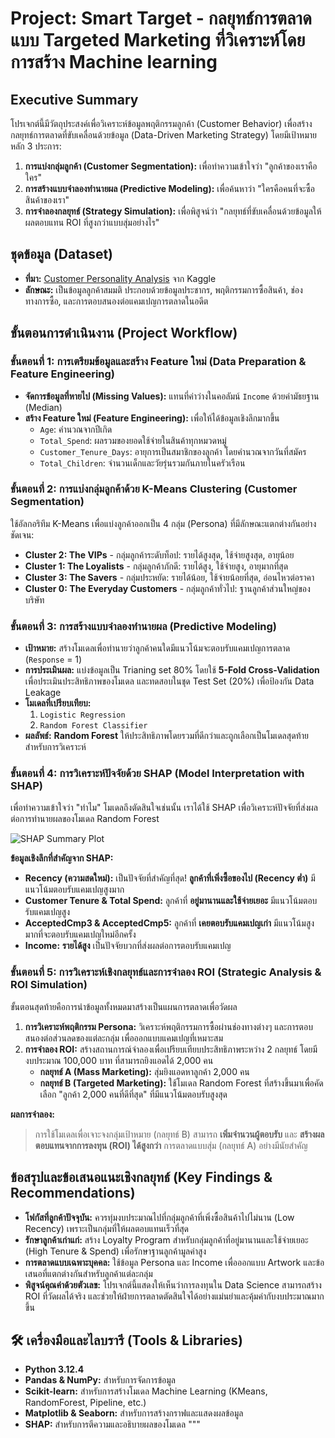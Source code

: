 # Project: Smart Target - กลยุทธ์การตลาดแบบ Targeted Marketing ที่วิเคราะห์โดยการสร้าง Machine learning

## Executive Summary

โปรเจกต์นี้มีวัตถุประสงค์เพื่อวิเคราะห์ข้อมูลพฤติกรรมลูกค้า (Customer Behavior) เพื่อสร้างกลยุทธ์การตลาดที่ขับเคลื่อนด้วยข้อมูล (Data-Driven Marketing Strategy) โดยมีเป้าหมายหลัก 3 ประการ:

1.  **การแบ่งกลุ่มลูกค้า (Customer Segmentation):** เพื่อทำความเข้าใจว่า "ลูกค้าของเราคือใคร"
2.  **การสร้างแบบจำลองทำนายผล (Predictive Modeling):** เพื่อค้นหาว่า "ใครคือคนที่จะซื้อสินค้าของเรา"
3.  **การจำลองกลยุทธ์ (Strategy Simulation):** เพื่อพิสูจน์ว่า "กลยุทธ์ที่ขับเคลื่อนด้วยข้อมูลให้ผลตอบแทน ROI ที่สูงกว่าแบบสุ่มอย่างไร"


## ชุดข้อมูล (Dataset)

* **ที่มา:** [Customer Personality Analysis](https://www.kaggle.com/datasets/imakash3011/customer-personality-analysis) จาก Kaggle
* **ลักษณะ:** เป็นข้อมูลลูกค้าสมมติ ประกอบด้วยข้อมูลประชากร, พฤติกรรมการซื้อสินค้า, ช่องทางการซื้อ, และการตอบสนองต่อแคมเปญการตลาดในอดีต

## ขั้นตอนการดำเนินงาน (Project Workflow)

### ขั้นตอนที่ 1: การเตรียมข้อมูลและสร้าง Feature ใหม่ (Data Preparation & Feature Engineering)

* **จัดการข้อมูลที่หายไป (Missing Values):** แทนที่ค่าว่างในคอลัมน์ `Income` ด้วยค่ามัธยฐาน (Median)
* **สร้าง Feature ใหม่ (Feature Engineering):** เพื่อให้ได้ข้อมูลเชิงลึกมากขึ้น
    * `Age`: คำนวณจากปีเกิด
    * `Total_Spend`: ผลรวมของยอดใช้จ่ายในสินค้าทุกหมวดหมู่
    * `Customer_Tenure_Days`: อายุการเป็นสมาชิกของลูกค้า โดยคำนวณจากวันที่สมัคร
    * `Total_Children`: จำนวนเด็กและวัยรุ่นรวมกันภายในครัวเรือน

### ขั้นตอนที่ 2: การแบ่งกลุ่มลูกค้าด้วย K-Means Clustering (Customer Segmentation)

ใช้อัลกอริทึม K-Means เพื่อแบ่งลูกค้าออกเป็น 4 กลุ่ม (Persona) ที่มีลักษณะแตกต่างกันอย่างชัดเจน:

* **Cluster 2: The VIPs** - กลุ่มลูกค้าระดับท็อป: รายได้สูงสุด, ใช้จ่ายสูงสุด, อายุน้อย
* **Cluster 1: The Loyalists** - กลุ่มลูกค้าภักดี: รายได้สูง, ใช้จ่ายสูง, อายุมากที่สุด
* **Cluster 3: The Savers** - กลุ่มประหยัด: รายได้น้อย, ใช้จ่ายน้อยที่สุด, อ่อนไหวต่อราคา
* **Cluster 0: The Everyday Customers** - กลุ่มลูกค้าทั่วไป: ฐานลูกค้าส่วนใหญ่ของบริษัท

### ขั้นตอนที่ 3: การสร้างแบบจำลองทำนายผล (Predictive Modeling)

* **เป้าหมาย:** สร้างโมเดลเพื่อทำนายว่าลูกค้าคนใดมีแนวโน้มจะตอบรับแคมเปญการตลาด (`Response` = 1)
* **การประเมินผล:** แบ่งข้อมูลเป็น Trianing set 80% โดยใช้ **5-Fold Cross-Validation** เพื่อประเมินประสิทธิภาพของโมเดล และทดสอบในชุด Test Set (20%) เพื่อป้องกัน Data Leakage
* **โมเดลที่เปรียบเทียบ:**
    1.  `Logistic Regression`
    2.  `Random Forest Classifier`
* **ผลลัพธ์:** **Random Forest** ให้ประสิทธิภาพโดยรวมที่ดีกว่าและถูกเลือกเป็นโมเดลสุดท้ายสำหรับการวิเคราะห์

### ขั้นตอนที่ 4: การวิเคราะห์ปัจจัยด้วย SHAP (Model Interpretation with SHAP)

เพื่อทำความเข้าใจว่า "ทำไม" โมเดลถึงตัดสินใจเช่นนั้น เราได้ใช้ SHAP เพื่อวิเคราะห์ปัจจัยที่ส่งผลต่อการทำนายผลของโมเดล Random Forest

![SHAP Summary Plot](https://i.imgur.com/3Iu87Jb.png)

**ข้อมูลเชิงลึกที่สำคัญจาก SHAP:**

* **Recency (ความสดใหม่):** เป็นปัจจัยที่สำคัญที่สุด! **ลูกค้าที่เพิ่งซื้อของไป (Recency ต่ำ)** มีแนวโน้มตอบรับแคมเปญสูงมาก
* **Customer Tenure & Total Spend:** ลูกค้าที่ **อยู่มานานและใช้จ่ายเยอะ** มีแนวโน้มตอบรับแคมเปญสูง
* **AcceptedCmp3 & AcceptedCmp5:** ลูกค้าที่ **เคยตอบรับแคมเปญเก่า** มีแนวโน้มสูงมากที่จะตอบรับแคมเปญใหม่อีกครั้ง
* **Income:** **รายได้สูง** เป็นปัจจัยบวกที่ส่งผลต่อการตอบรับแคมเปญ

### ขั้นตอนที่ 5: การวิเคราะห์เชิงกลยุทธ์และการจำลอง ROI (Strategic Analysis & ROI Simulation)

ขั้นตอนสุดท้ายคือการนำข้อมูลทั้งหมดมาสร้างเป็นแผนการตลาดเพื่อวัดผล

1.  **การวิเคราะห์พฤติกรรม Persona:** วิเคราะห์พฤติกรรมการซื้อผ่านช่องทางต่างๆ และการตอบสนองต่อส่วนลดของแต่ละกลุ่ม เพื่อออกแบบแคมเปญที่เหมาะสม
2.  **การจำลอง ROI:** สร้างสถานการณ์จำลองเพื่อเปรียบเทียบประสิทธิภาพระหว่าง 2 กลยุทธ์ โดยมีงบประมาณ 100,000 บาท ที่สามารถยิงแอดได้ 2,000 คน
    * **กลยุทธ์ A (Mass Marketing):** สุ่มยิงแอดหาลูกค้า 2,000 คน
    * **กลยุทธ์ B (Targeted Marketing):** ใช้โมเดล Random Forest ที่สร้างขึ้นมาเพื่อคัดเลือก "ลูกค้า 2,000 คนที่ดีที่สุด" ที่มีแนวโน้มตอบรับสูงสุด

**ผลการจำลอง:**

> การใช้โมเดลเพื่อเจาะจงกลุ่มเป้าหมาย (กลยุทธ์ B) สามารถ **เพิ่มจำนวนผู้ตอบรับ** และ **สร้างผลตอบแทนจากการลงทุน (ROI) ได้สูงกว่า** การตลาดแบบสุ่ม (กลยุทธ์ A) อย่างมีนัยสำคัญ

## ข้อสรุปและข้อเสนอแนะเชิงกลยุทธ์ (Key Findings & Recommendations)

* **โฟกัสที่ลูกค้าปัจจุบัน:** ควรทุ่มงบประมาณไปที่กลุ่มลูกค้าที่เพิ่งซื้อสินค้าไปไม่นาน (Low Recency) เพราะเป็นกลุ่มที่ให้ผลตอบแทนเร็วที่สุด
* **รักษาลูกค้าเก่าแก่:** สร้าง Loyalty Program สำหรับกลุ่มลูกค้าที่อยู่มานานและใช้จ่ายเยอะ (High Tenure & Spend) เพื่อรักษาฐานลูกค้ามูลค่าสูง
* **การตลาดแบบเฉพาะบุคคล:** ใช้ข้อมูล Persona และ Income เพื่อออกแบบ Artwork และข้อเสนอที่แตกต่างกันสำหรับลูกค้าแต่ละกลุ่ม
* **พิสูจน์คุณค่าด้วยตัวเลข:** โปรเจกต์นี้แสดงให้เห็นว่าการลงทุนใน Data Science สามารถสร้าง ROI ที่วัดผลได้จริง และช่วยให้ฝ่ายการตลาดตัดสินใจได้อย่างแม่นยำและคุ้มค่ากับงบประมาณมากขึ้น

## 🛠️ เครื่องมือและไลบรารี (Tools & Libraries)

* **Python 3.12.4**
* **Pandas & NumPy:** สำหรับการจัดการข้อมูล
* **Scikit-learn:** สำหรับการสร้างโมเดล Machine Learning (KMeans, RandomForest, Pipeline, etc.)
* **Matplotlib & Seaborn:** สำหรับการสร้างกราฟและแสดงผลข้อมูล
* **SHAP:** สำหรับการตีความและอธิบายผลของโมเดล
"""
